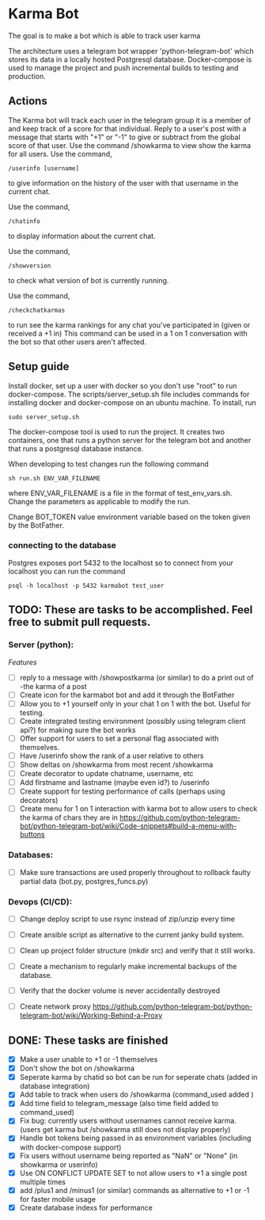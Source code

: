 # Karma Bot
The goal is to make a bot which is able to track user karma 

The architecture uses a telegram bot wrapper 'python-telegram-bot' which stores its data in a locally hosted Postgresql database.
Docker-compose is used to manage the project and push incremental builds to testing and production.

## Actions
The Karma bot will track each user in the telegram group it is a member of and keep track of a score for that individual. 
Reply to a user's post with a message that starts with "+1" or "-1" to give or subtract from the global score of that user.
Use the command /showkarma to view show the karma for all users. Use the command,
```
/userinfo [username]
```
to give information on the history of the user with that username in the current chat.

Use the command,
```
/chatinfo
```
to display information about the current chat.

Use the command,
```
/showversion
```
to check what version of bot is currently running.

Use the command,
```
/checkchatkarmas
```
to run see the karma rankings for any chat you've participated in (given or received a +1 in)
This command can be used in a 1 on 1 conversation with the bot so that other users aren't affected.


## Setup guide
Install docker, set up a user with docker so you don't use "root" to run docker-compose.
The scripts/server_setup.sh file includes commands for installing docker and docker-compose on an ubuntu machine. To install, run
```
sudo server_setup.sh
```

The docker-compose tool is used to run the project. It creates two containers, one that runs a python server for the telegram bot and another that runs a postgresql database instance.

When developing to test changes run the following command
```
sh run.sh ENV_VAR_FILENAME
```
where ENV_VAR_FILENAME is a file in the format of test_env_vars.sh. Change the parameters as applicable to modify the run.


Change BOT_TOKEN value environment variable based on the token given by the BotFather.

### connecting to the database

Postgres exposes port 5432 to the localhost so to connect from your localhost you can run the command
```
psql -h localhost -p 5432 karmabot test_user
```

## TODO: These are tasks to be accomplished. Feel free to submit pull requests.

### Server (python):
*Features*
- [ ] reply to a message with /showpostkarma (or similar) to do a print out of -the karma of a post
- [ ] Create icon for the karmabot bot and add it through the BotFather
- [ ] Allow you to +1 yourself only in your chat 1 on 1 with the bot. Useful for testing.
- [ ] Create integrated testing environment (possibly using telegram client api?) for making sure the bot works
- [ ] Offer support for users to set a personal flag associated with themselves.
- [ ] Have /userinfo show the rank of a user relative to others
- [ ] Show deltas on /showkarma from most recent /showkarma
- [ ] Create decorator to update chatname, username, etc
- [ ] Add firstname and lastname (maybe even id?) to /userinfo 
- [ ] Create support for testing performance of calls (perhaps using decorators)
- [ ] Create menu for 1 on 1 interaction with karma bot to allow users to check the karma of chars they are in https://github.com/python-telegram-bot/python-telegram-bot/wiki/Code-snippets#build-a-menu-with-buttons

### Databases:
- [ ] Make sure transactions are used properly throughout to rollback faulty partial data (bot.py, postgres_funcs.py)

### Devops (CI/CD):
- [ ] Change deploy script to use rsync instead of zip/unzip every time
- [ ] Create ansible script as alternative to the current janky build system.
- [ ] Clean up project folder structure (mkdir src) and verify that it still works.
- [ ] Create a mechanism to regularly make incremental backups of the database.
- [ ] Verify that the docker volume is never accidentally destroyed
- [ ] Create network proxy https://github.com/python-telegram-bot/python-telegram-bot/wiki/Working-Behind-a-Proxy


## DONE: These tasks are finished
- [x] Make a user unable to +1 or -1 themselves
- [x] Don't show the bot on /showkarma
- [x] Seperate karma by chatid so bot can be run for seperate chats (added in database integration)
- [x] Add table to track when users do /showkarma (command_used added )
- [x] Add time field to telegram_message (also time field added to command_used)
- [x] Fix bug: currently users without usernames cannot receive karma. (users get karma but /showkarma still does not display properly)
- [x] Handle bot tokens being passed in as environment variables (including with docker-compose support)
- [x] Fix users without username being reported as "NaN"  or "None" (in showkarma or userinfo)
- [x] Use ON CONFLICT UPDATE SET to not allow users to +1 a single post multiple times
- [x] add /plus1 and /minus1 (or similar) commands as alternative to +1 or -1 for faster mobile usage
- [x] Create database indexs for performance
